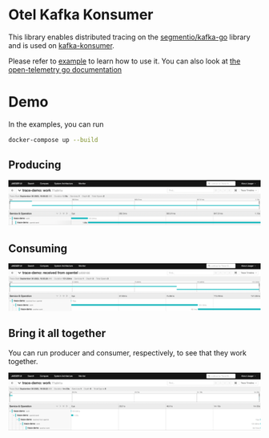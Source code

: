 # Otel Kafka Konsumer

This library enables distributed tracing on the [segmentio/kafka-go](https://github.com/segmentio/kafka-go) library and is used on [kafka-konsumer](https://github.com/Trendyol/kafka-konsumer).

Please refer to [example](example) to learn how to use it. You can also look at [the open-telemetry go documentation](https://opentelemetry.io/docs/instrumentation/go/getting-started/)

# Demo

In the examples, you can run 
```sh
docker-compose up --build
```

## Producing

![Producing Example](.github/images/producer-example.png)

## Consuming

![Consuming Example](.github/images/consumer-example.png)

## Bring it all together

You can run producer and consumer, respectively, to see that they work together.

![Producing - Consuming Together](.github/images/consumer-producer-together.png)

